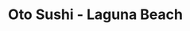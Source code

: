 ---
layout: place
title: "Oto Sushi - Laguna Beach"
permalink: /california/laguna-beach/oto-sushi-laguna-beach.html
stateAbbr: CA
stateName: California
cityName: Laguna Beach
seo:
  name: "Oto Sushi - Laguna Beach"
  type: Restaurant
  links: null
description: "Oto Sushi - Laguna Beach serves delicious sushi in Laguna Beach, California. Try fresh Japanese dishes for a great dining experience. "
place_id: ChIJw0Bsuwzl3IARzbZPBC_cgyI
photos:
  - name: >-
      places/ChIJw0Bsuwzl3IARzbZPBC_cgyI/photos/AeeoHcLz1tp_BK03WnJWkk0_1OFJ3E3SSW1qnAqyZmkmo4RqT_afNcxjI53LuNWrCURhAoEmOzIYLcp8l50FwXAHmGB2ZQPR4D-fyKEmol3nejZKY5bVrXn09qGCAFXa5oJp7G9nS8dAr-OX3Im7UMfWN5lRqVJK09P7E1v0mUZeOHX70-SktS-ZJ48Zhy7_cZ-DXaUWp4OHauII4v0S8Q9IhvPGgbGR1qdJCAoOdL6A8KUAGHZOfgbDtkGesjmuhivJDGfco7WL5PjGp62KLMx2THjQqQYw6APUpttBN4vkIjMUrg
    widthPx: 4800
    heightPx: 3200
    authorAttributions:
      - displayName: Oto Sushi - Laguna Beach
        uri: https://maps.google.com/maps/contrib/106228503158293837459
        photoUri: >-
          https://lh3.googleusercontent.com/a-/ALV-UjXSAQnpq4dMv-MAzTNph1alfLwtTqMtinqGjSXX7Wu-5KOFms0=s100-p-k-no-mo
    flagContentUri: >-
      https://www.google.com/local/imagery/report/?cb_client=maps_api_places.places_api&image_key=!1e10!2sAF1QipOgPDMZJfePcSkOnIfRdqFDbrvbsXWkHaAWsIgV&hl=en-US
    googleMapsUri: >-
      https://www.google.com/maps/place//data=!3m4!1e2!3m2!1sAF1QipOgPDMZJfePcSkOnIfRdqFDbrvbsXWkHaAWsIgV!2e10!4m2!3m1!1s0x80dce50cbb6c40c3:0x2283dc2f044fb6cd
  - name: >-
      places/ChIJw0Bsuwzl3IARzbZPBC_cgyI/photos/AeeoHcKpvKc_NdzjZe29GjX6dPIg1hg5iOpbg6ozqcR86jp2esqtEB3TDF7KTcx5oiHnAPKoMSCmLR0D-uEfu0vRU7k2rQ76uw_LS7yWai3VHqnfTs9qd0DOpOWcbyx-JSmHlxZpwJr7cQ6FMrjodu0LgB8pSW2yzSUASnm6IWSZ0uGqa9CffYieviM7qQULsv8GxxDaXK_AT9WRs_EHTQvFbKLl5Li8KiwuCmSIc7OF4JbMByS6rzWUvj4tDofY47W4rPKP3HMA6ijftvV7BYeN_djvxXEf0a7O1RZQgS9XjBeFIg
    widthPx: 2800
    heightPx: 1868
    authorAttributions:
      - displayName: Oto Sushi - Laguna Beach
        uri: https://maps.google.com/maps/contrib/106228503158293837459
        photoUri: >-
          https://lh3.googleusercontent.com/a-/ALV-UjXSAQnpq4dMv-MAzTNph1alfLwtTqMtinqGjSXX7Wu-5KOFms0=s100-p-k-no-mo
    flagContentUri: >-
      https://www.google.com/local/imagery/report/?cb_client=maps_api_places.places_api&image_key=!1e10!2sAF1QipOCmTuUQvY2W6aeljJOEGb6CCBB8QuT4FeIQek8&hl=en-US
    googleMapsUri: >-
      https://www.google.com/maps/place//data=!3m4!1e2!3m2!1sAF1QipOCmTuUQvY2W6aeljJOEGb6CCBB8QuT4FeIQek8!2e10!4m2!3m1!1s0x80dce50cbb6c40c3:0x2283dc2f044fb6cd
  - name: >-
      places/ChIJw0Bsuwzl3IARzbZPBC_cgyI/photos/AeeoHcLW6xigQm9x8xJhNcWUWcAEQTQqg7ztHShj3YCiO9YaW6jkaw9DcPgtJrsUCyhOENdpaAhIE3CJPfMarnO5RtKUjN5s4ZS2nyd57bPRmbwVnXsLSHVKCOoTFvX0D3q6sXtoyVMiaGevrRti4zTRnSjpym51FQ0p2fGldUw-g7jqWcyayq9aa-KI6xhE1xtrB2iV43r-IwcWtFluexEJQ_Uk3HUpuGAFTKcFAdpSn_UFRXHtAGGM9Vlq30N_Ch4sz4JvQrut-3x30A6AbWBDl1ns0MWHMObOr8RNQ3RcRSTvFQ
    widthPx: 3201
    heightPx: 4800
    authorAttributions:
      - displayName: Oto Sushi - Laguna Beach
        uri: https://maps.google.com/maps/contrib/106228503158293837459
        photoUri: >-
          https://lh3.googleusercontent.com/a-/ALV-UjXSAQnpq4dMv-MAzTNph1alfLwtTqMtinqGjSXX7Wu-5KOFms0=s100-p-k-no-mo
    flagContentUri: >-
      https://www.google.com/local/imagery/report/?cb_client=maps_api_places.places_api&image_key=!1e10!2sAF1QipOzPb62jGlwVHu0kaEcTDxSjyik0ypZbN5hxSFw&hl=en-US
    googleMapsUri: >-
      https://www.google.com/maps/place//data=!3m4!1e2!3m2!1sAF1QipOzPb62jGlwVHu0kaEcTDxSjyik0ypZbN5hxSFw!2e10!4m2!3m1!1s0x80dce50cbb6c40c3:0x2283dc2f044fb6cd
  - name: >-
      places/ChIJw0Bsuwzl3IARzbZPBC_cgyI/photos/AeeoHcJvqGe5HH3KkVRFrUBWg6xryhVxk444OgRqPfIur_8ey3EOsjnekMQ9gQ0d9E3GD7enLAPg0BcOCcROhWbrjfh2P09u53xtqDR752tF8y_-pzt84YhBMYeF_0VczPVu-DxkSfQ4CDjoU6K9_EUSEJdm1iAtZ4CkGiUzEdhxrGthvFcBgwAdrh41wuhrD_TK0GIFTaX2CMNHJ9BdpZQIcFCw3EKwdYVG0QkTwiaqOKgGl0VCM_y7Tj0DZ7ykMKaioLiw5VeaWwZTg62eJPYSKPRc65f-pbmfFF-QLgBe7hgM_A
    widthPx: 3201
    heightPx: 4800
    authorAttributions:
      - displayName: Oto Sushi - Laguna Beach
        uri: https://maps.google.com/maps/contrib/106228503158293837459
        photoUri: >-
          https://lh3.googleusercontent.com/a-/ALV-UjXSAQnpq4dMv-MAzTNph1alfLwtTqMtinqGjSXX7Wu-5KOFms0=s100-p-k-no-mo
    flagContentUri: >-
      https://www.google.com/local/imagery/report/?cb_client=maps_api_places.places_api&image_key=!1e10!2sAF1QipOFgV8PwV-OoYNSQzFnx_YKFygI3jd-EhjVezn-&hl=en-US
    googleMapsUri: >-
      https://www.google.com/maps/place//data=!3m4!1e2!3m2!1sAF1QipOFgV8PwV-OoYNSQzFnx_YKFygI3jd-EhjVezn-!2e10!4m2!3m1!1s0x80dce50cbb6c40c3:0x2283dc2f044fb6cd
  - name: >-
      places/ChIJw0Bsuwzl3IARzbZPBC_cgyI/photos/AeeoHcJy7QX2Pv_0OT-n_jmnpdiBgsfv3Bgar29bk-r5aeU3dEQT4FjenbYLaOaq-ukpmVeqv6qHaIwZaBWv7dKY7JUJUkdxSai7FVRHQY9Wyuuc4lJajcw5t8Jk71np3M2CImQHMGNJcZ4LNCfqnjoekmDDkwNPap9N5VI0rJAH9nyZ3h9XDQ4LDU-XKjLRdWGMtCPlLT0sUGRgRtVqbYxr8CnLppFT0xDavzR2B_BFTWKgRACSr3ur4zU2n7PJaWaFVpKBoW2fFyiso0HmsuS2JRJTiiA6g_pPfnf3jHnGYJDH9w
    widthPx: 2800
    heightPx: 1868
    authorAttributions:
      - displayName: Oto Sushi - Laguna Beach
        uri: https://maps.google.com/maps/contrib/106228503158293837459
        photoUri: >-
          https://lh3.googleusercontent.com/a-/ALV-UjXSAQnpq4dMv-MAzTNph1alfLwtTqMtinqGjSXX7Wu-5KOFms0=s100-p-k-no-mo
    flagContentUri: >-
      https://www.google.com/local/imagery/report/?cb_client=maps_api_places.places_api&image_key=!1e10!2sAF1QipOPUEetOopI0x4CpRJSbXitc5VvKZmDxLB-klJC&hl=en-US
    googleMapsUri: >-
      https://www.google.com/maps/place//data=!3m4!1e2!3m2!1sAF1QipOPUEetOopI0x4CpRJSbXitc5VvKZmDxLB-klJC!2e10!4m2!3m1!1s0x80dce50cbb6c40c3:0x2283dc2f044fb6cd
  - name: >-
      places/ChIJw0Bsuwzl3IARzbZPBC_cgyI/photos/AeeoHcK-pBSAKa-enGQORtIvXTHPMGFLW7hlpgokx7-CynnvSborjmgzj4WVNPPRt6bQajfnnKZ1iyl3CUfeTLXveTm-thywZ-kUiT1UxmBcV-usHptCUIMS2vpe8SeAlcsJZ36t35sOsgrVmpoD4uchF7CUd5m7zEzwr_7mO802qgBaAlf-qerakH2s53tizOlv-TbedB7je5MtamQI15_gYLf5WoHIROIvwtgMG3iPLBioVeAVyDtIathc5SQSXEncSA50v24d1U0mLhzVYshry_fFZ1T_Gw-SXAG7a1ovPtBRkA
    widthPx: 4800
    heightPx: 3201
    authorAttributions:
      - displayName: Oto Sushi - Laguna Beach
        uri: https://maps.google.com/maps/contrib/106228503158293837459
        photoUri: >-
          https://lh3.googleusercontent.com/a-/ALV-UjXSAQnpq4dMv-MAzTNph1alfLwtTqMtinqGjSXX7Wu-5KOFms0=s100-p-k-no-mo
    flagContentUri: >-
      https://www.google.com/local/imagery/report/?cb_client=maps_api_places.places_api&image_key=!1e10!2sAF1QipOBa736v6qyAHIhvp1Kdq2t3L92llO0JEZeirNn&hl=en-US
    googleMapsUri: >-
      https://www.google.com/maps/place//data=!3m4!1e2!3m2!1sAF1QipOBa736v6qyAHIhvp1Kdq2t3L92llO0JEZeirNn!2e10!4m2!3m1!1s0x80dce50cbb6c40c3:0x2283dc2f044fb6cd
  - name: >-
      places/ChIJw0Bsuwzl3IARzbZPBC_cgyI/photos/AeeoHcKQkFQZN9XXBvUHSXmub5jJi6Jr-hkMPZXLp9M8jvg-BOPS3TJxYuSeEJISDUoyIj5RMyopXI3iQ5wcTtnh4_cq6shy_jyFm1rkcH47XmwZZluPXHw6dSMHZChkRBB4FFSgJt2xkIqzRRkTPLgBSwAcS02XFmxqMG7fu7JZnLgLlLrO8VytHQGWhuNVAvLCXEHYs8J7xqcPJMtONHuNEzskPxGePRNhDei1H8GV4m7TyJnliSbWp1t7YpZfDHdR83kMVZv96uDAhh7UYloLWTSFL6X0RsexFawoRGvSlRj0eA
    widthPx: 1080
    heightPx: 1080
    authorAttributions:
      - displayName: Oto Sushi - Laguna Beach
        uri: https://maps.google.com/maps/contrib/106228503158293837459
        photoUri: >-
          https://lh3.googleusercontent.com/a-/ALV-UjXSAQnpq4dMv-MAzTNph1alfLwtTqMtinqGjSXX7Wu-5KOFms0=s100-p-k-no-mo
    flagContentUri: >-
      https://www.google.com/local/imagery/report/?cb_client=maps_api_places.places_api&image_key=!1e10!2sAF1QipPeWKa3uEKyN_TjIFivAtSIqUn1XVh_lTqynPF4&hl=en-US
    googleMapsUri: >-
      https://www.google.com/maps/place//data=!3m4!1e2!3m2!1sAF1QipPeWKa3uEKyN_TjIFivAtSIqUn1XVh_lTqynPF4!2e10!4m2!3m1!1s0x80dce50cbb6c40c3:0x2283dc2f044fb6cd
  - name: >-
      places/ChIJw0Bsuwzl3IARzbZPBC_cgyI/photos/AeeoHcKeyQ6LxJUTECRUQYMUPLP3G_DwC-sMrro-7Mdv63wshQf1_tgBpRE3RAlmEiuxxPMNkTCTyXWV8hGG2Jnv-NYS31fSm-LcNzwFFDY2JYR9VGaXPutQ7a0dwTBjFoOScITwcrMnUChVKEjUNkZC-7ofIsPsuWsG_6-cwjYi4531E8CTcUoc-9PpJHbBb3xPYXyMNjqlnQIa00cxbjKn9ltTYlLzTwpJ0SLv2vgtn3IQwkDSX24d9vF41f85qCC_buDwsZndYpMG39Cvzm1KQvs_IGMH77EeWzpodokCJT-Orw
    widthPx: 3201
    heightPx: 4800
    authorAttributions:
      - displayName: Oto Sushi - Laguna Beach
        uri: https://maps.google.com/maps/contrib/106228503158293837459
        photoUri: >-
          https://lh3.googleusercontent.com/a-/ALV-UjXSAQnpq4dMv-MAzTNph1alfLwtTqMtinqGjSXX7Wu-5KOFms0=s100-p-k-no-mo
    flagContentUri: >-
      https://www.google.com/local/imagery/report/?cb_client=maps_api_places.places_api&image_key=!1e10!2sAF1QipPh5njp6yyjzajdwCaZ68Dwk9BPhG5Bv0TW2hWS&hl=en-US
    googleMapsUri: >-
      https://www.google.com/maps/place//data=!3m4!1e2!3m2!1sAF1QipPh5njp6yyjzajdwCaZ68Dwk9BPhG5Bv0TW2hWS!2e10!4m2!3m1!1s0x80dce50cbb6c40c3:0x2283dc2f044fb6cd
  - name: >-
      places/ChIJw0Bsuwzl3IARzbZPBC_cgyI/photos/AeeoHcIp8qgb2ODqfRLNilHC85641EToP5rVOiI0rc6D48O6gayOUYKRnX1DKIacKpYqupuDnXpTK3FrYVixP4cTf59pb-diGPiyJKAzyeLzUBeV9Epwd_8wyuN55OuL_RVhWIHahUucuumupNZklx0vmuyrOfREtgFBId22yFjvns68qXnNWP45fB84ygwyz7yWB6uvwBFlLXG3wB_wiVh3CuTmhASIDlkbIgv7yOnAkRR114oNPrI7486ZikrpGAOGq_liOu8Gvw87szSdCX10fCQ8-H6Ar-ZE7UjHKNe6rDWLRA
    widthPx: 3201
    heightPx: 4800
    authorAttributions:
      - displayName: Oto Sushi - Laguna Beach
        uri: https://maps.google.com/maps/contrib/106228503158293837459
        photoUri: >-
          https://lh3.googleusercontent.com/a-/ALV-UjXSAQnpq4dMv-MAzTNph1alfLwtTqMtinqGjSXX7Wu-5KOFms0=s100-p-k-no-mo
    flagContentUri: >-
      https://www.google.com/local/imagery/report/?cb_client=maps_api_places.places_api&image_key=!1e10!2sAF1QipPZVKcDm26YtrIhbRKjEnO0Ta0qCdDT-EoeVGYe&hl=en-US
    googleMapsUri: >-
      https://www.google.com/maps/place//data=!3m4!1e2!3m2!1sAF1QipPZVKcDm26YtrIhbRKjEnO0Ta0qCdDT-EoeVGYe!2e10!4m2!3m1!1s0x80dce50cbb6c40c3:0x2283dc2f044fb6cd
  - name: >-
      places/ChIJw0Bsuwzl3IARzbZPBC_cgyI/photos/AeeoHcI8kGW8NOvKiJoaj2r_3bWyjc4IMgQ6ZJdDzwdVKAidA1ySyvAQ37ST7ruINJjoK4dQ7gUuCcOOL3kkVxbBPWcG-YLMbLpYwGb39ZkqWYwP1LaPoaS14aTcgTiFMlmNMOh7TdXMgs5Ity-XpmPVXcu8utCLejStNNFjZ4Cxnn5j1H0Md8TLaDetu84ThSa3KPAAgf9BvHbRXIGDbXRa412gQjHOyJtWLSY-DjhQWMglUDcuvQWC3AarmkbijVNaKEtxDCE2mPV4u90llRfXwA-CsAGlrUFeyoqCzeVyTWxi-A
    widthPx: 1868
    heightPx: 2800
    authorAttributions:
      - displayName: Oto Sushi - Laguna Beach
        uri: https://maps.google.com/maps/contrib/106228503158293837459
        photoUri: >-
          https://lh3.googleusercontent.com/a-/ALV-UjXSAQnpq4dMv-MAzTNph1alfLwtTqMtinqGjSXX7Wu-5KOFms0=s100-p-k-no-mo
    flagContentUri: >-
      https://www.google.com/local/imagery/report/?cb_client=maps_api_places.places_api&image_key=!1e10!2sAF1QipPHdx3TandHBqY_g2o7b8h76HjJVwldBrXNOa8P&hl=en-US
    googleMapsUri: >-
      https://www.google.com/maps/place//data=!3m4!1e2!3m2!1sAF1QipPHdx3TandHBqY_g2o7b8h76HjJVwldBrXNOa8P!2e10!4m2!3m1!1s0x80dce50cbb6c40c3:0x2283dc2f044fb6cd
address: 370 Glenneyre St, Laguna Beach, CA 92651, USA
street: 370 Glenneyre St
city: Laguna Beach
state: CA
zip: '92651'
country: USA
neighborhood: null
latitude: '33.542468'
longitude: '-117.782078'
accessibility_options:
  wheelchairAccessibleEntrance: true
  wheelchairAccessibleRestroom: true
  wheelchairAccessibleSeating: true
business_status: OPERATIONAL
name: Oto Sushi - Laguna Beach
google_maps_links:
  directionsUri: >-
    https://www.google.com/maps/dir//''/data=!4m7!4m6!1m1!4e2!1m2!1m1!1s0x80dce50cbb6c40c3:0x2283dc2f044fb6cd!3e0
  placeUri: https://maps.google.com/?cid=2487073513732552397
  writeAReviewUri: >-
    https://www.google.com/maps/place//data=!4m3!3m2!1s0x80dce50cbb6c40c3:0x2283dc2f044fb6cd!12e1
  reviewsUri: >-
    https://www.google.com/maps/place//data=!4m4!3m3!1s0x80dce50cbb6c40c3:0x2283dc2f044fb6cd!9m1!1b1
  photosUri: >-
    https://www.google.com/maps/place//data=!4m3!3m2!1s0x80dce50cbb6c40c3:0x2283dc2f044fb6cd!10e5
primary_type: Sushi Restaurant
opening_hours:
  regular: null
  current: null
secondary_opening_hours:
  regular:
    weekdayDescriptions: null
    type: null
  current:
    weekdayDescriptions: null
    type: null
phone: null
price_level: null
price_range: null
rating: null
rating_count: 0
website: null
reviews: null
parking_options: null
payment_options: null
allow_dogs: null
curbside_pickup: null
delivery: null
dine_in: null
good_for_children: null
good_for_groups: null
good_for_sports: null
live_music: null
menu_for_children: null
outdoor_seating: null
reservable: null
restroom: null
serves_beer: null
serves_breakfast: null
serves_brunch: null
serves_cocktails: null
serves_coffee: null
serves_dinner: null
serves_dessert: null
serves_lunch: null
serves_vegetarian_food: null
serves_wine: null
takeout: null
update_category: essentials
summary: null

---